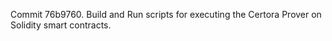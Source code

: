 Commit 76b9760.                    Build and Run scripts for executing the Certora Prover on Solidity smart contracts.